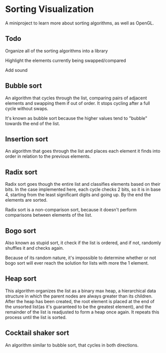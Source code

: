 # Sorting Visualization

A miniproject to learn more about sorting algorithms, as well as OpenGL.

## Todo

Organize all of the sorting algorithms into a library

Highlight the elements currently being swapped/compared

Add sound

## Bubble sort

An algorithm that cycles through the list, comparing pairs of adjacent elements and swapping them if out of order. It stops cycling after a full cycle without swaps.

It's known as bubble sort because the higher values tend to "bubble" towards the end of the list.

## Insertion sort

An algorithm that goes through the list and places each element it finds into order in relation to the previous elements.

## Radix sort

Radix sort goes though the entire list and classifies elements based on their bits. In the case implemented here, each cycle checks 2 bits, so it is in base 4, starting from the least significant digits and going up. By the end the elements are sorted.

Radix sort is a non-comparison sort, because it doesn't perform comparisons between elements of the list.

## Bogo sort

Also known as stupid sort, it check if the list is ordered, and if not, randomly shuffles it and checks again.

Because of its random nature, it's impossible to determine whether or not bogo sort will ever reach the solution for lists with more the 1 element.

## Heap sort

This algorithm organizes the list as a binary max heap, a hierarchical data structure in which the parent nodes are always greater than its children. After the heap has been created, the root element is placed at the end of the unsorted list(as it's guaranteed to be the greatest element), and the remainder of the list is readjusted to form a heap once again. It repeats this process until the list is sorted.

## Cocktail shaker sort

An algorithm similar to bubble sort, that cycles in both directions.
